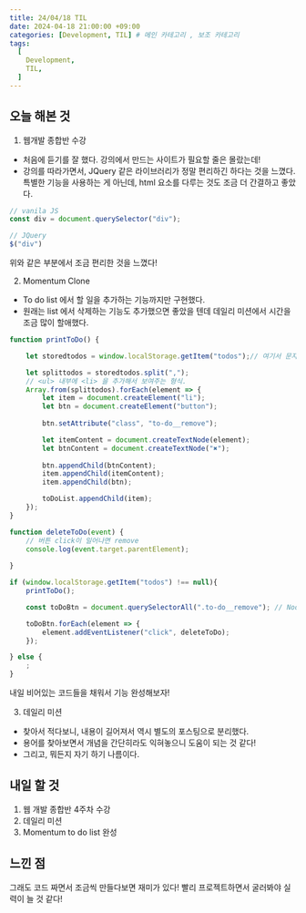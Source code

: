 ```yaml
---
title: 24/04/18 TIL
date: 2024-04-18 21:00:00 +09:00
categories: [Development, TIL] # 메인 카테고리 , 보조 카테고리
tags:
  [
    Development,
    TIL,
  ]
---
```


## 오늘 해본 것

1. 웹개발 종합반 수강
- 처음에 듣기를 잘 했다. 강의에서 만드는 사이트가 필요할 줄은 몰랐는데!  
- 강의를 따라가면서, JQuery 같은 라이브러리가 정말 편리하긴 하다는 것을 느꼈다. 특별한 기능을 사용하는 게 아닌데, html 요소를 다루는 것도 조금 더 간결하고 좋았다.

```Javascript
// vanila JS
const div = document.querySelector("div");

// JQuery
$("div")
```

위와 같은 부분에서 조금 편리한 것을 느꼈다!

2. Momentum Clone
- To do list 에서 할 일을 추가하는 기능까지만 구현했다.
- 원래는 list 에서 삭제하는 기능도 추가했으면 좋았을 텐데 데일리 미션에서 시간을 조금 많이 할애했다.

```Javascript
function printToDo() {

    let storedtodos = window.localStorage.getItem("todos");// 여기서 문자열이 됨.

    let splittodos = storedtodos.split(",");
    // <ul> 내부에 <li> 을 추가해서 보여주는 형식.
    Array.from(splittodos).forEach(element => { 
        let item = document.createElement("li");
        let btn = document.createElement("button");
        
        btn.setAttribute("class", "to-do__remove");

        let itemContent = document.createTextNode(element);
        let btnContent = document.createTextNode("✖️");
    
        btn.appendChild(btnContent);
        item.appendChild(itemContent);
        item.appendChild(btn);

        toDoList.appendChild(item);
    });
}

function deleteToDo(event) {
    // 버튼 click이 일어나면 remove
    console.log(event.target.parentElement);
    
}

if (window.localStorage.getItem("todos") !== null){
    printToDo();

    const toDoBtn = document.querySelectorAll(".to-do__remove"); // Node"List" 반환.

    toDoBtn.forEach(element => {
        element.addEventListener("click", deleteToDo);
    });

} else {
    ;
}
```

내일 비어있는 코드들을 채워서 기능 완성해보자!

3. 데일리 미션
- 찾아서 적다보니, 내용이 길어져서 역시 별도의 포스팅으로 분리했다.
- 용어를 찾아보면서 개념을 간단히라도 익혀놓으니 도움이 되는 것 같다!
- 그리고, 뭐든지 자기 하기 나름이다.

## 내일 할 것
1. 웹 개발 종합반 4주차 수강
2. 데일리 미션
3. Momentum to do list 완성


## 느낀 점
그래도 코드 짜면서 조금씩 만들다보면 재미가 있다!
빨리 프로젝트하면서 굴러봐야 실력이 늘 것 같다!

